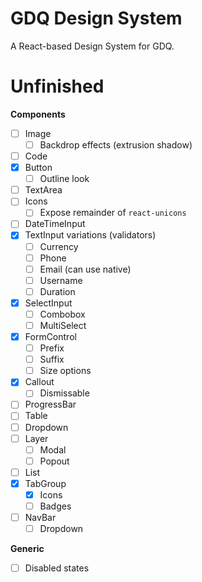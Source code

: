 # GDQ Design System

A React-based Design System for GDQ.

# Unfinished

**Components**

- [ ] Image
  - [ ] Backdrop effects (extrusion shadow)
- [ ] Code
- [x] Button
  - [ ] Outline look
- [ ] TextArea
- [ ] Icons
  - [ ] Expose remainder of `react-unicons`
- [ ] DateTimeInput
- [x] TextInput variations (validators)
  - [ ] Currency
  - [ ] Phone
  - [ ] Email (can use native)
  - [ ] Username
  - [ ] Duration
- [x] SelectInput
  - [ ] Combobox
  - [ ] MultiSelect
- [x] FormControl
  - [ ] Prefix
  - [ ] Suffix
  - [ ] Size options
- [x] Callout
  - [ ] Dismissable
- [ ] ProgressBar
- [ ] Table
- [ ] Dropdown
- [ ] Layer
  - [ ] Modal
  - [ ] Popout
- [ ] List
- [x] TabGroup
  - [x] Icons
  - [ ] Badges
- [ ] NavBar
  - [ ] Dropdown

**Generic**

- [ ] Disabled states
